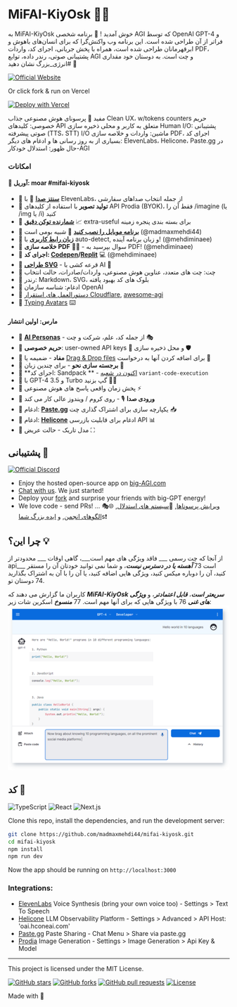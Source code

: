 # MiFAI-KiyOsk 🤖💬

به MiFAI-KiyOsk خوش آمدید
! 🎉 برنامه شخصی AGI که ​​توسط OpenAI GPT-4 و فراتر از آن طراحی شده است. این برنامه وب واکنش‌گرا که برای انسان‌های باهوش و ابرقهرمانان طراحی شده است، همراه با پخش جریانی، اجرای کد، واردات PDF، پشتیبانی صوتی، رندر داده، توابع AGI و چت است. به دوستان خود مقداری #انرژی_بزرگ نشان دهید 🚀


[![Official Website](https://img.shields.io/badge/BIG--AGI.com-%23096bde?style=for-the-badge&logo=vercel&label=demo)](https://MiFAI-KiyOsk.com)

Or click fork & run on Vercel

[![Deploy with Vercel](https://vercel.com/button)](https://vercel.com/new/clone?repository-url=https%3A%2F%2Fgithub.com%2Fenricoros%2Fbig-agi&env=OPENAI_API_KEY,OPENAI_API_HOST&envDescription=OpenAI%20KEY%20for%20your%20deployment.%20Set%20HOST%20only%20if%20non-default.)

مفید 👊 
پرسونای هوش مصنوعی جذاب 
Clean UX، w/tokens counters 
حریم خصوصی: کلیدهای API متعلق به کاربر و محلی ذخیره سازی Human I/O: 
پشتیبانی صوتی پیشرفته (TTS، STT) I/O ماشین: واردات و خلاصه سازی PDF، 
اجرای کد بسیاری از به روز رسانی ها و ادغام های دیگر: ElevenLabs، Helicone، Paste.gg در حال ظهور: استدلال خودکار-AGI

### امکانات

#### 🚨 آوریل: moar #mifai-kiyosk

- 🎉 **[سنتز صدا](docs/pixels/feature_voice_1.png)** 📣 با ElevenLabs، از جمله انتخاب صداهای سفارشی
- 🎉 **تولید تصویر** با استفاده از کلیدهای API Prodia (BYOK)، فقط آن را /imagine (یا /img یا /i) کنید
- 🎉 **[شمارنده توکن دقیق](docs/pixels/feature_token_counter.png)** 📈 extra-useful برای بسته بندی پنجره زمینه
- 🎉 **[برنامه موبایل را نصب کنید](docs/pixels/feature_pwa.png)** 📲 شبیه بومی است (@madmaxmehdi44)
- 🎉 **[زبان رابط کاربری](docs/pixels/feature_language.png)** با auto-detect, و زبان برنامه آینده! (@mehdiminaee)
- 🎉 **خلاصه سازی PDF** 🧩🤯 - سوال بپرسید به  PDF! (@mehdiminaee)
- 🎉 **اجرای کد: [Codepen](https://codepen.io/)/[Replit](https://replit.com/)** 💻 (@mehdiminaee)
- 🎉 **[طراحی SVG](docs/pixels/feature_svg_drawing.png)** - قرعه کشی با AI 🎨
- 🎉 چت: چت های متعدد، عناوین هوش مصنوعی، واردات/صادرات، حالت انتخاب
- 🎉 رندر: Markdown، SVG، بلوک های کد بهبود یافته
- 🎉 ادغام: شناسه سازمان OpenAI
- 🎉 [دستورالعمل های استقرار Cloudflare](docs/deploy-cloudflare.md),
  [awesome-agi](https://github.com/enricoros/awesome-agi)
- 🎉 [Typing Avatars](docs/pixels/gif_typing_040123.gif) ⌨️
  <!-- p><a href="docs/pixels/gif_typing_040123.gif"><img src="docs/pixels/gif_typing_040123.gif" width='700' alt="آواتارهای تایپ جدید"/></a></p -->

#### مارس: اولین انتشار

- 🎉 **[AI Personas](docs/pixels/feature_purpose_two.png)** - از جمله کد، علم، شرکت و چت 🎭
- 🎉 **حریم خصوصی**: user-owned API keys 🔑 و محل ذخیره سازی 🛡️
- 🎉 **مفاد** - ضمیمه یا [Drag & Drop files](docs/pixels/feature_drop_target.png) برای اضافه کردن آنها به درخواست 📁
- 🎉 **برجسته سازی نحو** - برای چندین زبان 🌈
- 🎉 **اجرای کد: Sandpack
  ** - [اکنون در شعبه]((https://mifai-kiyosk.vercel.app/)) `variant-code-execution`
- 🎉 با GPT-4 و 3.5 Turbo گپ بزنید 🧠💨
- 🎉 پخش زمان واقعی پاسخ های هوش مصنوعی ⚡
- 🎉 **ورودی صدا** 🎙️ - روی کروم / ویندوز عالی کار می کند
- 🎉 ادغام: **[Paste.gg](docs/pixels/feature_paste_gg.png)** یکپارچه سازی برای اشتراک گذاری چت 📥
- 🎉 ادغام: **[Helicone](https://www.helicone.ai/)** ادغام برای قابلیت بازرسی API 📊
- 🌙 مدل تاریک - حالت عریض ⛶

## پشتیبانی  🙌

[//]: # ([![Official Discord]&#40;https://img.shields.io/discord/1098796266906980422?label=discord&logo=discord&logoColor=%23fff&style=for-the-badge&#41;]&#40;https://discord.gg/MkH4qj2Jp9&#41;)
[![Official Discord](https://discordapp.com/api/guilds/1098796266906980422/widget.png?style=banner2)](https://discord.gg/MkH4qj2Jp9)

* Enjoy the hosted open-source app on [big-AGI.com](https://get.big-agi.com)
* [Chat with us](https://discord.gg/MkH4qj2Jp9). We just started!
* Deploy your [fork](https://github.com/enricoros/big-agi/fork) and surprise your friends with big-GPT
  energy!
* We love code - send PRs! ...
  🎭[ویرایش پرسوناها](https://github.com/madmaxmehdi44/mifai-kiyosk),
  🧩[سیستم های استدلال](https://github.com/madmaxmehdi44/mifai-kiyosk),
  🌐[الگوهای انجمن](https://github.com/madmaxmehdi44/mifai-kiyosk),
  و [ایده بزرگ شما](https://github.com/madmaxmehdi44/mifai-kiyosk)s❗

## چرا این؟ 💡

از آنجا که چت رسمی ___ فاقد ویژگی های مهم است___، گاهی اوقات ___ محدودتر از api___ است 73 ___آهسته یا در دسترس نیست___، و شما نمی توانید خودتان آن را مستقر کنید، آن را دوباره میکس کنید، ویژگی هایی اضافه کنید، یا آن را با آن به اشتراک بگذارید 74 دوستان تو.

کاربران ما گزارش می دهند که ___MiFAI-KiyOsk سریعتر است___، ___قابل اعتمادتر___، و ___ویژگی های غنی___ 76 با ویژگی هایی که برای آنها مهم است. 77
***منسوخ*** اسکرین شات زیر:
![بپرسید، یک تن بچسبانید، سنگهای قیمتی را کپی کنید](docs/pixels/zold_screenshot_web.png)

## کد 🧩

![TypeScript](https://img.shields.io/badge/TypeScript-007ACC?style=&logo=typescript&logoColor=white)
![React](https://img.shields.io/badge/React-61DAFB?style=&logo=react&logoColor=black)
![Next.js](https://img.shields.io/badge/Next.js-000000?style=&logo=vercel&logoColor=white)

Clone this repo, install the dependencies, and run the development server:

```bash
git clone https://github.com/madmaxmehdi44/mifai-kiyosk.git
cd mifai-kiyosk
npm install
npm run dev
```

Now the app should be running on `http://localhost:3000`

### Integrations:

* [ElevenLabs](https://elevenlabs.io/) Voice Synthesis (bring your own voice too) - Settings > Text To Speech
* [Helicone](https://www.helicone.ai/) LLM Observability Platform - Settings > Advanced > API Host: 'oai.hconeai.com'
* [Paste.gg](https://paste.gg/) Paste Sharing - Chat Menu > Share via paste.gg
* [Prodia](https://prodia.com/) Image Generation - Settings > Image Generation > Api Key & Model

---

This project is licensed under the MIT License.

[![GitHub stars](https://img.shields.io/github/stars/enricoros/big-agi)](https://github.com/madmaxmehdi44/mifai-kiyosk.git)
[![GitHub forks](https://img.shields.io/github/forks/enricoros/big-agi)](https://github.com/madmaxmehdi44/mifai-kiyosk.git)
[![GitHub pull requests](https://img.shields.io/github/issues-pr/enricoros/big-agi)](https://github.com/madmaxmehdi44/mifai-kiyosk.git)
[![License](https://img.shields.io/github/license/enricoros/big-agi)](https://github.com/madmaxmehdi44/mifai-kiyosk.git)

[//]: # ([![GitHub issues]&#40;https://img.shields.io/github/issues/enricoros/big-agi&#41;]&#40;https://github.com/madmaxmehdi44/mifai-kiyosk.git;)

Made with 💙
